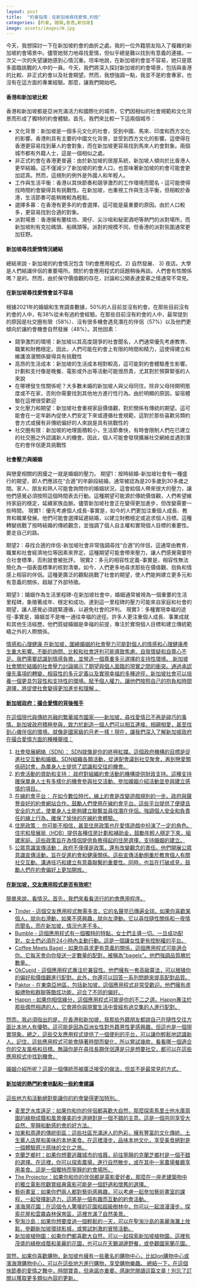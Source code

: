 ```yaml
---
layout: post
title:  "約會指南：在新加坡尋找愛情,約炮"
categories: [約會, 婚姻,香港,新加坡]
image: assets/images/W.jpg
---
```

今天，我想探討一下在新加坡約會的曲折之處。我的一位外籍朋友陷入了複雜的新加坡約會場景中。儘管她努力地尋找愛情，但似乎總是難以找到有意義的連接。一次又一次的失望讓她感到心情沉重。坦率地說，在新加坡約會並不容易，她只是眾多面臨挑戰的人中的一員。今天，我們將深入探討新加坡的約會場景，包括與香港的比較、非正式約會以及社會期望。然而，我想強調一點，我並不是約會專家，也沒有在這方面的專業經驗。那麼，讓我們開始吧。

#### 香港和新加坡比較
香港和新加坡都是亞洲充滿活力和國際化的城市，它們因相似的社會規範和文化背景而形成了獨特的約會體驗。首先，我們來比較一下這兩個城市：
+ 文化背景：新加坡是一個多元文化的社會，受到中國、馬來、印度和西方文化的影響。香港則具有主要的中國文化背景，並受到西方文化的影響。這使得在香港更容易找到華人約會對象，而在新加坡更容易找到馬來人約會對象。兩個城市都有外籍人士，這是一個相似之處。
+ 非正式約會在香港更普遍：由於新加坡的居屋系統，新加坡人傾向於比香港人更早結婚。這不僅減少了新加坡的約會人口，也意味著新加坡的約會可能會更加認真。然而，這規則的例外是外國人和年輕人。
+ 工作與生活平衡：香港以其快節奏和競爭激烈的工作環境而聞名 - 這可能使得找時間約會變得具有挑戰性。在新加坡，也重視工作與生活平衡，但相較於香港，生活節奏可能稍微較為輕鬆。
+ 選擇多寡：在香港有更多的約會選擇，這可能是最重要的原因。由於人口較多，更容易找到合適的對象。
+ 派對場景：香港擁有蘭桂坊、灣仔、尖沙咀和秘密酒吧等熱門的派對場所，而新加坡則有克拉碼頭、船碼頭等。派對的規模不同，但香港的派對氛圍通常更加狂野。

#### 新加坡尋找愛情情況總結
總結來說 - 新加坡的約會情況包含 1)約會應用程式、2) 自然發展、 3) 夜店。大學是人們結識伴侶的重要場所。關於約會應用程式的話題稍後再談。人們會有性關係嗎？是的。然而，由於保守價值觀的存在，討論和公開表達愛慕之情通常不常見。

#### 在新加坡尋找愛情會並不容易
根據2021年的婚姻和生育調查數據，50%的人目前並沒有約會。在那些目前沒有約會的人中，有38%從未有過約會經驗。在那些目前沒有約會的人中，最常提到的原因是社交圈有限（58%）、沒有很多機會遇見潛在的伴侶（57%）以及他們更傾向於讓約會機會自然發展（48%）。其他因素： 
+ 競爭激烈的環境：新加坡以其高度競爭的社會聞名，人們通常優先考慮教育、職業和財務穩定。因此，人們可能在約會上有限的時間和精力，這使得建立和維護浪漫關係變得具有挑戰性
+ 高昂的生活成本：新加坡的生活成本相對較高，這可能對約會體驗產生影響。計劃和支付像是晚餐、電影或外出等活動可能很昂貴，尤其對於預算緊張的人來說
+ 在哪裡發生性關係呢？大多數未婚的新加坡人與父母同住。除非父母持開明態度或不在家，否則你需要找到其他地方進行性行為。由於明顯的原因，留宿體驗在這裡很受歡迎
+ 文化壓力和期望：新加坡社會重視家庭價值觀，對於關係有傳統的期望。這可能會在一定年齡內促使人們安定下來或遵循社會規範，這對於那些喜歡另類約會方式或擁有非傳統偏好的人來說是具有挑戰性的
+ 社交圈有限：新加坡的地理面積較小，生活節奏快，有時會限制人們在已建立的社交圈之外認識新人的機會。因此，個人可能會發現擴展社交網絡並遇到潛在約會伴侶更具挑戰性

#### 社會壓力與婚姻
與戀愛相關的困擾之一就是婚姻的壓力。
期望1：按時結婚-新加坡社會有一種盛行的期望，即人們應該在“合適”的年齡段結婚，通常被認為是20多歲到30多歲之間。家人、朋友和熟人可能會詢問你的婚姻狀況，這會給個人帶來很大的壓力，讓他們感覺必須按照這個時間表去行動。這種期望可能源於傳統價值觀，人們希望維持家庭的穩定，延續家族血脈。儘管新加坡社會正在變得更加進步，但改變需要一些時間。
現實1：優先考慮個人成長-事實是，如今的人們更加注重個人成長、教育和職業發展。他們可能會選擇延遲結婚，以建立財務穩定或追求個人目標。這種轉變挑戰了按時結婚的傳統觀念，並強調了個人自主權和實現個人目標的重要性。要走自己的路。

期望2：尋找合適的伴侶-新加坡社會非常強調尋找“合適”的伴侶，這通常由教育、職業和社會經濟地位等因素來界定。這種期望可能會帶來壓力，讓人們感覺需要符合社會標準，否則就會被批評。
現實2：多元的相容性定義-事實是，相容性無法簡化為一個表面標準的核對清單。如今，人們更多地尋求那些在價值觀、抱負和情感上相容的伴侶。這種更廣泛的觀點挑戰了社會的期望，使人們能夠建立更多元和有意義的關係，超越了外部特徵。

期望3：婚姻作為生活里程碑-在新加坡社會中，婚姻通常被視為一個重要的生活里程碑，象徵著成年、穩定和成功。達到這一里程碑的壓力可能來自家庭和社會的期望，讓人感覺必須趕緊遵循，以避免社會的評判。
現實3：多種實現幸福的途徑-事實是，婚姻並不是唯一通往幸福的途徑。許多人更注重個人成長、事業成就和其他生活經歷。他們質疑婚姻是幸福的前提，專注於實現個人目標和建立傳統範疇之外的人際關係。

<u>情感和心理健康<u>
在新加坡，圍繞婚姻的社會壓力可能對個人的情感和心理健康產生重大影響。不斷的詢問、比較和社會評判可能導致焦慮、自我懷疑和自尊心不足。我們需要認識到情感負擔，並營造一個尊重多元選擇的支持性環境。 新加坡社會關於結婚的社會壓力討論揭示了期望與個人面臨的現實之間的衝突。通過承認優先事項的轉變、相容性的多元定義以及實現幸福的多種途徑，新加坡社會可以培養一個更具包容性和支持性的環境。賦予個人權力，讓他們按照自己的抱負和時間選擇，將促使社會變得更加進步和理解
。
#### 新加坡政府：撮合愛情的背後推手
在這個現代與傳統共融的繁華城市國家——新加坡，尋找愛情已不再是碰巧的事情。新加坡政府積極參與，致力於創造一個人們可以相互連接、相親相愛，甚至找到心儀伴侶的環境。就像是國家級的月老一樣！現在，讓我們深入了解新加坡政府在撮合愛情方面的種種舉措：
1. 社會發展網絡（SDN）： SDN就像是你的終極紅媒。這個政府機構的目標是促進社交互動和婚姻。SDN組織各類活動，從速配會議到社交聚會，再到戀愛關係研討會，為單身人士提供了認識和交往的機會。
2. 約會活動的資助和支持： 政府對組織約會活動的機構提供財政支持。這種支持確保單身人士有多樣化的機會參與社交活動、參加婚姻介紹活動並參與建立感情的項目。
3. 在線約會平台： 在如今數位時代，線上約會是改變遊戲規則的一步。政府與聲譽良好的約會網站合作，鼓勵人們使用在線約會平台。這些平台提供了便捷且安全的方式，使單身人士能夠建立聯繫並尋找潛在伴侶。強調個人安全和負責任的線上行為，確保了愉快的在線約會體驗。
4. 住房政策： 你可能不相信，甚至住房政策也在愛情遊戲中扮演了一定的角色。住宅和發展局（HDB）提供各種住房計劃和補助金，鼓勵年輕人穩定下來，組建家庭。這些政策旨在為情侶提供負擔得起的住房選擇，支持婚姻的建立。
5. 公眾意識宣傳活動： 政府不僅僅是政策，還有改變觀念的責任。他們開展公眾意識宣傳活動，旨在促進約會和健康關係。這些宣傳活動側重於教育個人有關社交互動、溝通技巧和建立有意義聯繫的重要性。同時，也旨在打破成見，鼓勵人們在約會偏好上更加開放。

#### 在新加坡，交友應用程式是否有效呢?
簡單來說，看情況。首先，我們來看看流行的約會應用程序。
+ Tinder - 這個交友應用程式無需多言，它的名聲早已傳遍全球。如果你喜歡某個人，就向右滑動，如果不感興趣，就向左滑動。它以尋找隨性關係和一夜情而聞名，而在新加坡，情況也差不多。
+ Bumble - 這個應用程式有一個獨特的特點，女士們主導一切。一旦成功配對，女士們必須在24小時內主動行動。這是一個讓女性更有控制權的平台。
+ Coffee Meets Bagel - 如果你尋求更有意義的關係，這個應用程式可能適合你。它每天會向你發送一定數量的配對，被稱為"bagels"。他們強調品質勝於數量。
+ OkCupid - 這個應用程式專注於兼容性。他們擁有一套高級算法，可以根據你的偏好和價值觀進行配對。此外，你還可以回答一系列問題來提高配對品質。
+ Paktor - 在東南亞地區，包括新加坡，這個應用程式非常受歡迎。他們擁有虛擬禮物和群聊等酷炫功能，迎合了不同的偏好。
+ Happn - 如果你相信緣分，這個應用程式可能是你的不二之選。Happn專注於那些偶然相遇的人，它會將你與現實生活中曾經有過交集的人進行配對。

然而，我必須指出的是，在香港和新加坡，我那些外籍朋友都說自己在隨性交往方面比本地人有優勢。這可能是因為亞洲女性對外籍男性更感興趣，但這也是一個現實現象。總之，這些交友應用程式提供了一個便利的平台，可以讓你輕鬆地認識新人。記住，這些應用程式可能會隨著時間而變化，所以嘗試幾款，看看哪一個適合你的交友風格和目標。無論你是在尋找長期伴侶還是只是想要社交，都可以在這些應用程式中找到機會。

婚姻介紹所呢？這是一個傳統而被廣泛接受的做法，但並不是最常見的方式。

#### 新加坡的熱門約會地點和一些約會建議
這些地方和活動絕對能讓你的約會變得更加特別。
+ 麦里芝水库遠足：如果你和你的伴侶都喜歡大自然，那麼探索馬里士他水庫周圍的綠樹成蔭和風景優美的步道絕對是一個不錯的主意。這是一個共同享受大自然、寧靜和動感約會的好方法。
+ 加東和周邊的傳統街區：這些社區充滿迷人的色彩，擁有豐富的文化傳統、土生華人店屋和美味的本地美食。在這裡漫步，品味本地文化，享受美食絕對是一個體驗原汁原味的文化之旅。
+ 克蘭芝鄉村：如果你想要逃離城市的喧囂，前往寧靜的克蘭芝鄉村是一個不錯的選擇。在這裡，你可以探索農場，進行自然散步，或在其中一家農場餐廳享用美食。這是一個獨特而寧靜的約會場所。
+ The Projector：如果你和你的伴侶都是電影愛好者，那麼在一座老建築物中的獨立電影院觀賞經典電影可能是一個舒適和懷舊的選擇。
+ 藝術畫室：如果你們兩人都對藝術感興趣，可以考慮一起參加藝術畫室的課程，一起發揮創造力，這將是一個有趣而互動的約會活動。
+ 濱海灣花園：在這個令人驚嘆的花園和超級樹林中，你可以一起浪漫漫步，探索花屋和雲霧森林保育區，這裡充滿了自然美景。
+ 聖淘沙島：如果你想要度過一個輕鬆的一天，可以在聖淘沙島的美麗海灘上放鬆，參觀新加坡環球影城，或嘗試刺激的冒險活動。
+ 新加坡植物園：如果你們都喜歡大自然，可以一起探索新加坡植物園，這裡有茂盛的綠樹成蔭和美麗的花園，也可以在天鵝湖邊野餐，或參觀國家蘭花園。

當然，如果你喜歡購物，新加坡也擁有一些著名的購物中心，比如Ion購物中心或濱海灣購物中心，可以在這些地方進行購物，享受購物樂趣。
總結一下，在這個快節奏的愛情之舞中，時間寶貴，但承諾亦重要。感謝您閱讀這篇文章！別忘了訂閱以獲取更多類似內容的更新。
